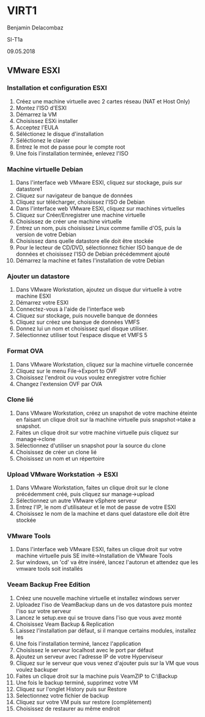 # VIRT1

Benjamin Delacombaz

SI-T1a

09.05.2018

## VMware ESXI

### Installation et configuration ESXI

1. Créez une machine virtuelle avec 2 cartes réseau (NAT et Host Only)
2. Montez l'ISO d'ESXI
3. Démarrez la VM
4. Choisissez ESXi installer
5. Acceptez l'EULA
6. Séléctionez le disque d'installation
7. Séléctionez le clavier
8. Entrez le mot de passe pour le compte root
9. Une fois l'installation terminée, enlevez l'ISO

### Machine virtuelle Debian

1. Dans l'interface web VMware ESXI, cliquez sur stockage, puis sur datastore1
2. Cliquez sur navigateur de banque de données
3. Cliquez sur télécharger, choisissez l'ISO de Debian
4. Dans l'interface web VMware ESXI, cliquez sur machines virtuelles
5. Cliquez sur Créer/Enregistrer une machine virtuelle
6. Choisissez de créer une machine virtuelle
7. Entrez un nom, puis choisissez Linux comme famille d'OS, puis la version de votre Debian 
8. Choisissez dans quelle datastore elle doit être stockée
9. Pour le lecteur de CD/DVD, sélectionnez fichier ISO banque de de données et choisissez l'ISO de Debian précédemment ajouté
10. Démarrez la machine et faites l'installation de votre Debian

### Ajouter un datastore

1. Dans VMware Workstation, ajoutez un disque dur virtuelle à votre machine ESXI
2. Démarrez votre ESXI
3. Connectez-vous à l'aide de l'interface web
4. Cliquez sur stockage, puis nouvelle banque de données
5. Cliquez sur créez une banque de données VMFS
6. Donnez lui un nom et choisissez quel disque utiliser.
7. Sélectionnez utiliser tout l'espace disque et VMFS 5

<div style="page-break-after: always;"></div>

### Format OVA

1. Dans VMware Workstation, cliquez sur la machine virtuelle concernée
2. Cliquez sur le menu File->Export to OVF
3. Choisissez l'endroit ou vous voulez enregistrer votre fichier
4. Changez l'extension OVF par OVA

### Clone lié

1. Dans VMware Workstation, créez un snapshot de votre machine éteinte en faisant un clique droit sur la machine virtuelle puis snapshot->take a snapshot.
2. Faites un clique droit sur votre machine virtuelle puis cliquez sur manage->clone
3. Sélectionnez d'utiliser un snapshot pour la source du clone
4. Choisissez de créer un clone lié
5. Choisissez un nom et un répertoire

### Upload VMware Workstation -> ESXI

1. Dans VMware Workstation, faites un clique droit sur le clone précédemment créé, puis cliquez sur manage->upload
2. Sélectionnez un autre VMware vSphere serveur
3. Entrez l'IP, le nom d'utilisateur et le mot de passe de votre ESXI
4. Choisissez le nom de la machine et dans quel datastore elle doit être stockée

### VMware Tools

1. Dans l'interface web VMware ESXI, faites un clique droit sur votre machine virtuelle puis SE invité->Installation de VMware Tools
2. Sur windows, un 'cd' va être inséré, lancez l'autorun et attendez que les vmware tools soit installés

### Veeam Backup Free Edition

1. Créez une nouvelle machine virtuelle et installez windows server
2. Uploadez l'iso de VeamBackup dans un de vos datastore puis montez l'iso sur votre serveur
3. Lancez le setup.exe qui se trouve dans l'iso que vous avez monté
4. Choisissez Veam Backup & Replication
5. Laissez l'installation par défaut, si il manque certains modules, installez les
6. Une fois l'installation terminé, lancez l'application
7. Choisissez le serveur localhost avec le port par défaut
8. Ajoutez un serveur avec l'adresse IP de votre Hyperviseur
9. Cliquez sur le serveur que vous venez d'ajouter puis sur la VM que vous voulez backuper
10. Faites un clique droit sur la machine puis VeamZIP to C:\Backup
11. Une fois le backup terminé, supprimez votre VM
12. Cliquez sur l'onglet History puis sur Restore
13. Selectionnez votre fichier de backup
14. Cliquez sur votre VM puis sur restore (complètement)
15. Choisissez de restaurer au même endroit
